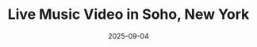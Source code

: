 ---
title: "Live Music Video in Soho,  New York"
date: 2025-09-04
description: "Jessy Carolina and the Hot Mess"
video_url: "https://vimeo.com/manage/videos/14677429"
video_type: "vimeo"
---